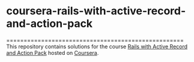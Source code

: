 # coursera-rails-with-active-record-and-action-pack
===================================================
This repository contains solutions for the course [Rails with Active Record and Action Pack](https://www.coursera.org/learn/rails-with-active-record) hosted on [Coursera](www.coursera.org).
